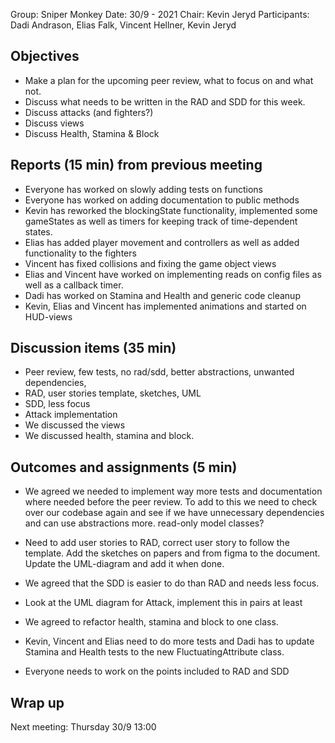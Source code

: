 Group: Sniper Monkey
Date: 30/9 - 2021
Chair: Kevin Jeryd
Participants: Dadi Andrason, Elias Falk, Vincent Hellner, Kevin Jeryd


## Objectives
- Make a plan for the upcoming peer review, what to focus on and what not.
- Discuss what needs to be written in the RAD and SDD for this week.
- Discuss attacks (and fighters?)
- Discuss views
- Discuss Health, Stamina & Block

## Reports (15 min) from previous meeting
- Everyone has worked on slowly adding tests on functions
- Everyone has worked on adding documentation to public methods
- Kevin has reworked the blockingState functionality, implemented some gameStates as well as timers for keeping track of time-dependent states. 
- Elias has added player movement and controllers as well as added functionality to the fighters
- Vincent has fixed collisions and fixing the game object views
- Elias and Vincent have worked on implementing reads on config files as well as a callback timer.
- Dadi has worked on Stamina and Health and generic code cleanup
- Kevin, Elias and Vincent has implemented animations and started on HUD-views



## Discussion items (35 min)
- Peer review, few tests, no rad/sdd, better abstractions, unwanted dependencies,
- RAD, user stories template, sketches, UML
- SDD, less focus
- Attack implementation
- We discussed the views
- We discussed health, stamina and block.



## Outcomes and assignments (5 min)
- We agreed we needed to implement way more tests and documentation where needed before the peer review. To add to this we need to check over our codebase again and see if we have unnecessary dependencies and can use abstractions more. read-only model classes?
- Need to add user stories to RAD, correct user story to follow the template. Add the sketches on papers and from figma to the document. Update the UML-diagram and add it when done.
- We agreed that the SDD is easier to do than RAD and needs less focus.
- Look at the UML diagram for Attack, implement this in pairs at least
- We agreed to refactor health, stamina and block to one class.


- Kevin, Vincent and Elias need to do more tests and Dadi has to update Stamina and Health tests to the new FluctuatingAttribute class.
- Everyone needs to work on the points included to RAD and SDD 

## Wrap up
Next meeting: Thursday 30/9 13:00

